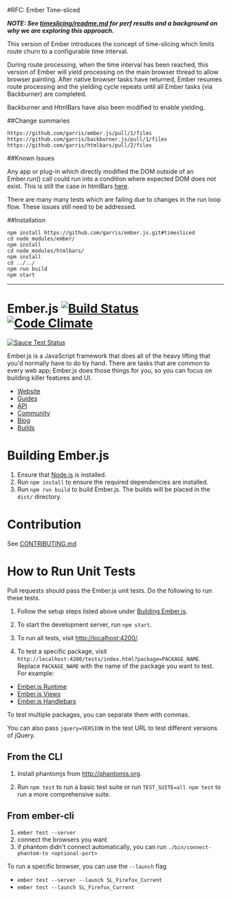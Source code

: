 #RFC: Ember Time-sliced

_**NOTE: See [timeslicing/readme.md](timeslicing/readme.md) for perf results and a background on why we are exploring this approach.**_

This version of Ember introduces the concept of time-slicing which limits route churn to a configurable time interval.  

During route processing, when the time interval has been reached, this version of Ember will yield processing on the main browser thread to allow browser painting. After native browser tasks have returned, Ember resumes route processing and the yielding cycle repeats until all Ember tasks (via Backburner) are completed. 

Backburner and HtmlBars have also been modified to enable yielding.


##Change summaries

```
https://github.com/garris/ember.js/pull/1/files
https://github.com/garris/backburner.js/pull/1/files
https://github.com/garris/htmlbars/pull/2/files
```


##Known Issues

Any app or plug-in which directly modified the DOM outside of an Ember.run() call could run into a condition where expected DOM does not exist. This is still the case in htmlBars [here](https://github.com/garris/htmlbars/pull/2/files#diff-4cbe40209351d490bc4ecc31c36af665R143).

There are many many tests which are failing due to changes in the run loop flow.  These issues still need to be addressed.


##Installation

```
npm install https://github.com/garris/ember.js.git#timesliced
cd node_modules/ember/
npm install
cd node_modules/htmlbars/
npm install
cd ../../
npm run build
npm start

```


-----










# Ember.js [![Build Status](https://secure.travis-ci.org/emberjs/ember.js.svg?branch=master)](http://travis-ci.org/emberjs/ember.js) [![Code Climate](https://codeclimate.com/github/emberjs/ember.js.svg)](https://codeclimate.com/github/emberjs/ember.js)
[![Sauce Test Status](https://saucelabs.com/browser-matrix/ember-ci.svg)](https://saucelabs.com/u/ember-ci)


Ember.js is a JavaScript framework that does all of the heavy lifting
that you'd normally have to do by hand. There are tasks that are common
to every web app; Ember.js does those things for you, so you can focus
on building killer features and UI.

- [Website](http://emberjs.com)
- [Guides](http://emberjs.com/guides)
- [API](http://emberjs.com/api)
- [Community](http://emberjs.com/community)
- [Blog](http://emberjs.com/blog)
- [Builds](http://emberjs.com/builds)

# Building Ember.js

1. Ensure that [Node.js](http://nodejs.org/) is installed.
2. Run `npm install` to ensure the required dependencies are installed.
3. Run `npm run build` to build Ember.js. The builds will be placed in the `dist/` directory.

# Contribution

See [CONTRIBUTING.md](https://github.com/emberjs/ember.js/blob/master/CONTRIBUTING.md)

# How to Run Unit Tests

Pull requests should pass the Ember.js unit tests. Do the following to run these tests.

1. Follow the setup steps listed above under [Building Ember.js](#building-emberjs).

2. To start the development server, run `npm start`.

3. To run all tests, visit <http://localhost:4200/>.

4. To test a specific package, visit `http://localhost:4200/tests/index.html?package=PACKAGE_NAME`. Replace
`PACKAGE_NAME` with the name of the package you want to test. For
example:

  * [Ember.js Runtime](http://localhost:4200/tests/index.html?package=ember-runtime)
  * [Ember.js Views](http://localhost:4200/tests/index.html?package=ember-views)
  * [Ember.js Handlebars](http://localhost:4200/tests/index.html?package=ember-handlebars)

To test multiple packages, you can separate them with commas.

You can also pass `jquery=VERSION` in the test URL to test different
versions of jQuery.

## From the CLI

1. Install phantomjs from http://phantomjs.org.

2. Run `npm test` to run a basic test suite or run `TEST_SUITE=all npm test` to
   run a more comprehensive suite.

## From ember-cli

1. `ember test --server`
2. connect the browsers you want
3. if phantom didn't connect automatically, you can run `./bin/connect-phantom-to <optional-port>`

To run a specific browser, you can use the `--launch` flag

* `ember test --server --launch SL_Firefox_Current`
* `ember test --launch SL_Firefox_Current`
